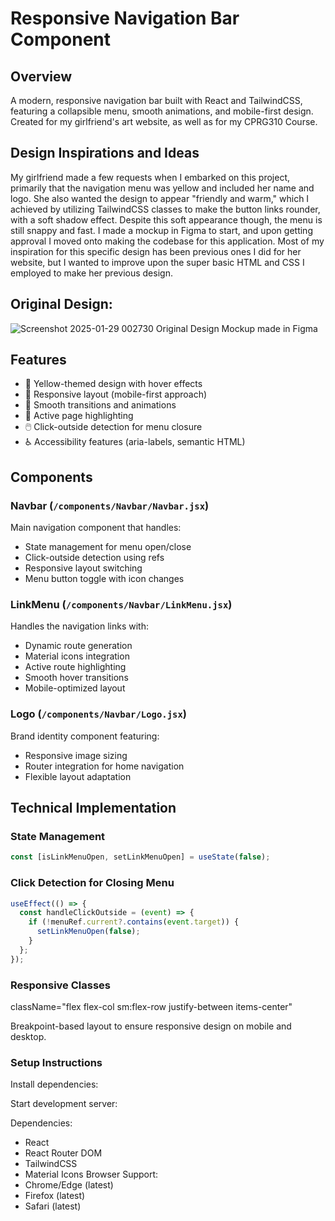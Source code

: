# Responsive Navigation Bar Component

## Overview
A modern, responsive navigation bar built with React and TailwindCSS, featuring a collapsible menu, smooth animations, and mobile-first design. Created for my girlfriend's art website, as well as for my CPRG310 Course. 

## Design Inspirations and Ideas
My girlfriend made a few requests when I embarked on this project, primarily that the navigation menu was yellow and included her name and logo.
She also wanted the design to appear "friendly and warm," which I achieved by utilizing TailwindCSS classes to make the button links rounder, with a soft shadow effect. Despite this soft appearance though, the menu is still snappy and fast.
I made a mockup in Figma to start, and upon getting approval I moved onto making the codebase for this application.
Most of my inspiration for this specific design has been previous ones I did for her website, but I wanted to improve upon the super basic HTML and CSS I employed to make her previous design.

## Original Design:
![Screenshot 2025-01-29 002730](https://github.com/user-attachments/assets/74547e25-25fa-4a86-8495-36d27ee091d8)
Original Design Mockup made in Figma

## Features
- 🎨 Yellow-themed design with hover effects
- 📱 Responsive layout (mobile-first approach)
- 🔄 Smooth transitions and animations
- 🎯 Active page highlighting
- 🖱️ Click-outside detection for menu closure
- ♿ Accessibility features (aria-labels, semantic HTML)

## Components

### Navbar (`/components/Navbar/Navbar.jsx`)
Main navigation component that handles:
- State management for menu open/close
- Click-outside detection using refs
- Responsive layout switching
- Menu button toggle with icon changes

### LinkMenu (`/components/Navbar/LinkMenu.jsx`)
Handles the navigation links with:
- Dynamic route generation
- Material icons integration
- Active route highlighting
- Smooth hover transitions
- Mobile-optimized layout

### Logo (`/components/Navbar/Logo.jsx`)
Brand identity component featuring:
- Responsive image sizing
- Router integration for home navigation
- Flexible layout adaptation

## Technical Implementation

### State Management
```jsx
const [isLinkMenuOpen, setLinkMenuOpen] = useState(false);
```

### Click Detection for Closing Menu
```jsx
useEffect(() => {
  const handleClickOutside = (event) => {
    if (!menuRef.current?.contains(event.target)) {
      setLinkMenuOpen(false);
    }
  };
});
```

### Responsive Classes
className="flex flex-col sm:flex-row justify-between items-center"

Breakpoint-based layout to ensure responsive design on mobile and desktop.

### Setup Instructions
Install dependencies:

Start development server:

Dependencies:
- React
- React Router DOM
- TailwindCSS
- Material Icons
Browser Support:
- Chrome/Edge (latest)
- Firefox (latest)
- Safari (latest)
